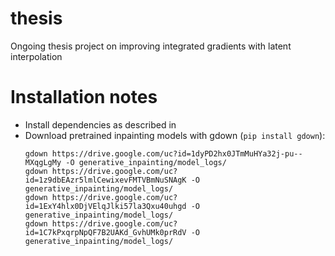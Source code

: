 # thesis
Ongoing thesis project on improving integrated gradients with latent interpolation


# Installation notes
- Install dependencies as described in [](DEPENDENCIES.MD)
- Download pretrained inpainting models with gdown (`pip install gdown`):
  ```
  gdown https://drive.google.com/uc?id=1dyPD2hx0JTmMuHYa32j-pu--MXqgLgMy -O generative_inpainting/model_logs/
  gdown https://drive.google.com/uc?id=1z9dbEAzr5lmlCewixevFMTVBmNuSNAgK -O generative_inpainting/model_logs/
  gdown https://drive.google.com/uc?id=1ExY4hlx0DjVElqJlki57la3Qxu40uhgd -O generative_inpainting/model_logs/
  gdown https://drive.google.com/uc?id=1C7kPxqrpNpQF7B2UAKd_GvhUMk0prRdV -O generative_inpainting/model_logs/
  ```

